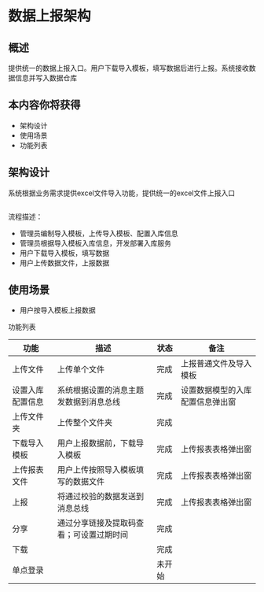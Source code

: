 # 数据上报架构

## 概述

提供统一的数据上报入口。用户下载导入模板，填写数据后进行上报。系统接收数据信息并写入数据仓库

## 本内容你将获得

- 架构设计
- 使用场景
- 功能列表

## 架构设计

系统根据业务需求提供excel文件导入功能，提供统一的excel文件上报入口

<img :src="$withBase('/operation/data_hudi_19.png')">

流程描述：

- 管理员编制导入模板，上传导入模板、配置入库信息
- 管理员根据导入模板入库信息，开发部署入库服务
- 用户下载导入模板，填写数据
- 用户上传数据文件，上报数据

## 使用场景

- 用户按导入模板上报数据

功能列表

| **功能**         | **描述**                                 | **状态** | **备注**                         |
| ---------------- | ---------------------------------------- | -------- | -------------------------------- |
| 上传文件         | 上传单个文件                             | 完成     | 上报普通文件及导入模板           |
| 设置入库配置信息 | 系统根据设置的消息主题发数据到消息总线   | 完成     | 设置数据模型的入库配置信息弹出窗 |
| 上传文件夹       | 上传整个文件夹                           | 完成     |                                  |
| 下载导入模板     | 用户上报数据前，下载导入模板             | 完成     | 上传报表表格弹出窗               |
| 上传报表文件     | 用户上传按照导入模板填写的数据文件       | 完成     | 上传报表表格弹出窗               |
| 上报             | 将通过校验的数据发送到消息总线           | 完成     | 上传报表表格弹出窗               |
| 分享             | 通过分享链接及提取码查看；可设置过期时间 | 完成     |                                  |
| 下载             |                                          | 完成     |                                  |
| 单点登录         |                                          | 未开始   |                                  |

